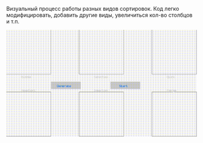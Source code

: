 Визуальный процесс работы разных видов сортировок. Код легко модифицировать, добавить другие виды, увеличиться кол-во столбцов и т.п.

![alt text](GIF/2024-11-23-22-55-24.gif)